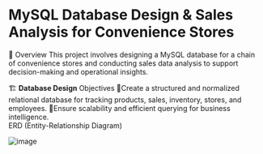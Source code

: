 # MySQL Database Design & Sales Analysis for Convenience Stores

📌 Overview
This project involves designing a MySQL database for a chain of convenience stores and conducting sales data analysis to support decision-making and operational insights.

🏗️ **Database Design**
    Objectives
    🔹Create a structured and normalized relational database for tracking products, sales, inventory, stores, and employees.
    🔹Ensure scalability and efficient querying for business intelligence.  
   ERD (Entity-Relationship Diagram)

![image](https://github.com/user-attachments/assets/2a46601f-084f-453a-9d64-991475ec631d)

